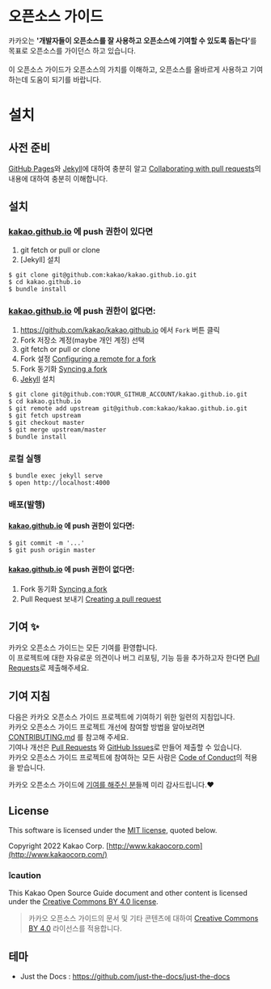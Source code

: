 # 오픈소스 가이드

카카오는 <strong>'개발자들이 오픈소스를 잘 사용하고 오픈소스에 기여할 수 있도록 돕는다'</strong>를 목표로 오픈소스를 가이던스 하고 있습니다.<br>  
이 오픈소스 가이드가 오픈소스의 가치를 이해하고, 오픈소스를 올바르게 사용하고 기여하는데 도움이 되기를 바랍니다.


# 설치
## 사전 준비
[GitHub Pages](https://pages.github.com/)와 [Jekyll](https://jekyllrb.com/)에 대하여 충분히 알고
[Collaborating with pull requests](https://docs.github.com/en/pull-requests/collaborating-with-pull-requests)의 내용에 대하여 충분히 이해합니다.

## 설치
### [kakao.github.io](https://github.com/kakao/kakao.github.io) 에 push 권한이 있다면
1. git fetch or pull or clone
2. [Jekyll] 설치 
```console
$ git clone git@github.com:kakao/kakao.github.io.git
$ cd kakao.github.io
$ bundle install
```

### [kakao.github.io](https://github.com/kakao/kakao.github.io) 에 push 권한이 없다면:
1. <https://github.com/kakao/kakao.github.io> 에서 `Fork` 버튼 클릭
2. Fork 저장소 계정(maybe 개인 계정) 선택
3. git fetch or pull or clone
4. Fork 설정 [Configuring a remote for a fork](https://docs.github.com/ko/pull-requests/collaborating-with-pull-requests/working-with-forks/configuring-a-remote-repository-for-a-fork)
5. Fork 동기화 [Syncing a fork](https://docs.github.com/ko/pull-requests/collaborating-with-pull-requests/working-with-forks/syncing-a-fork)
6. [Jekyll](https://jekyllrb.com/) 설치
```console
$ git clone git@github.com:YOUR_GITHUB_ACCOUNT/kakao.github.io.git
$ cd kakao.github.io
$ git remote add upstream git@github.com:kakao/kakao.github.io.git
$ git fetch upstream
$ git checkout master
$ git merge upstream/master
$ bundle install
```

### 로컬 실행
```
$ bundle exec jekyll serve
$ open http://localhost:4000
```

### 배포(발행)

#### [kakao.github.io](https://github.com/kakao/kakao.github.io) 에 push 권한이 있다면:
```
$ git commit -m '...'
$ git push origin master
````

#### [kakao.github.io](https://github.com/kakao/kakao.github.io) 에 push 권한이 없다면:
1. Fork 동기화 [Syncing a fork](https://docs.github.com/ko/pull-requests/collaborating-with-pull-requests/working-with-forks/syncing-a-fork)
2. Pull Request 보내기 [Creating a pull request](https://docs.github.com/ko/pull-requests/collaborating-with-pull-requests/proposing-changes-to-your-work-with-pull-requests/creating-a-pull-request)


## 기여 ✨
카카오 오픈소스 가이드는 모든 기여를 환영합니다.<br/>
이 프로젝트에 대한 자유로운 의견이나 버그 리포팅, 기능 등을 추가하고자 한다면 [Pull Requests](https://github.com/kakao/kakao.github.io/pulls)로 제출해주세요.

## 기여 지침
다음은 카카오 오픈소스 가이드 프로젝트에 기여하기 위한 일련의 지침입니다.<br>
카카오 오픈소스 가이드 프로젝트 개선에 참여할 방법을 알아보려면 [CONTRIBUTING.md](./CONTRIBUTING.md) 를 참고해 주세요.<br>
기여나 개선은 [Pull Requests](https://github.com/kakao/kakao.github.io/pulls) 와 [GitHub Issues](https://github.com/kakao/kakao.github.io/issues)로 만들어 제출할 수 있습니다.<br/>
카카오 오픈소스 가이드 프로젝트에 참여하는 모든 사람은 [Code of Conduct](./CODE_OF_CONDUCT.md)의 적용을 받습니다.<br>

카카오 오픈소스 가이드에 [기여를 해주신 분](https://github.com/kakao/kakao.github.io/graphs/contributors)들께 미리 감사드립니다.❤️

## License
This software is licensed under the [MIT license](./LICENSE), quoted below.

Copyright 2022 Kakao Corp. [http://www.kakaocorp.com](http://www.kakaocorp.com/)

### ❕caution
This Kakao Open Source Guide document and other content is licensed under the [Creative Commons BY 4.0 license](./CC-BY-4.0).
>카카오 오픈소스 가이드의 문서 및 기타 콘텐츠에 대하여 [Creative Commons BY 4.0](./CC-BY-4.0) 라이선스를 적용합니다.


## 테마
- Just the Docs : https://github.com/just-the-docs/just-the-docs

